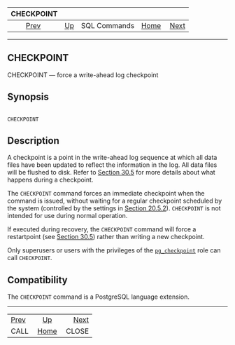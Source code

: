 <!--?xml version="1.0" encoding="UTF-8" standalone="no"?-->

|           CHECKPOINT          |                                        |              |                                                       |                                 |
| :---------------------------: | :------------------------------------- | :----------: | ----------------------------------------------------: | ------------------------------: |
| [Prev](sql-call.html "CALL")  | [Up](sql-commands.html "SQL Commands") | SQL Commands | [Home](index.html "PostgreSQL 17devel Documentation") |  [Next](sql-close.html "CLOSE") |

***

[]()

## CHECKPOINT

CHECKPOINT — force a write-ahead log checkpoint

## Synopsis

```

CHECKPOINT
```

## Description

A checkpoint is a point in the write-ahead log sequence at which all data files have been updated to reflect the information in the log. All data files will be flushed to disk. Refer to [Section 30.5](wal-configuration.html "30.5. WAL Configuration") for more details about what happens during a checkpoint.

The `CHECKPOINT` command forces an immediate checkpoint when the command is issued, without waiting for a regular checkpoint scheduled by the system (controlled by the settings in [Section 20.5.2](runtime-config-wal.html#RUNTIME-CONFIG-WAL-CHECKPOINTS "20.5.2. Checkpoints")). `CHECKPOINT` is not intended for use during normal operation.

If executed during recovery, the `CHECKPOINT` command will force a restartpoint (see [Section 30.5](wal-configuration.html "30.5. WAL Configuration")) rather than writing a new checkpoint.

Only superusers or users with the privileges of the [`pg_checkpoint`](predefined-roles.html#PREDEFINED-ROLES-TABLE "Table 22.1. Predefined Roles") role can call `CHECKPOINT`.

## Compatibility

The `CHECKPOINT` command is a PostgreSQL language extension.

***

|                               |                                                       |                                 |
| :---------------------------- | :---------------------------------------------------: | ------------------------------: |
| [Prev](sql-call.html "CALL")  |         [Up](sql-commands.html "SQL Commands")        |  [Next](sql-close.html "CLOSE") |
| CALL                          | [Home](index.html "PostgreSQL 17devel Documentation") |                           CLOSE |

